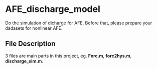 # AFE_discharge_model
Do the simulation of dicharge for AFE. Before that, please prepare your dadasets for nonlinear AFE.
## File Description
3 files are main parts in this project, eg. __Forc.m__, __forc2hys.m__, __discharge_sim.m__.
